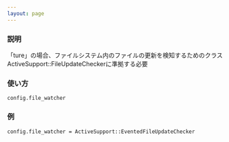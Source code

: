 ```yaml
---
layout: page
---
```


### 説明

「ture」の場合、ファイルシステム内のファイルの更新を検知するためのクラス  
ActiveSupport::FileUpdateCheckerに準拠する必要

### 使い方

    config.file_watcher

### 例

    config.file_watcher = ActiveSupport::EventedFileUpdateChecker
